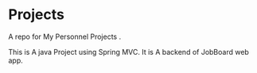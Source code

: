 # Projects
A repo for My Personnel Projects . 

This is A java Project using Spring MVC.
It is A backend of JobBoard web app.
